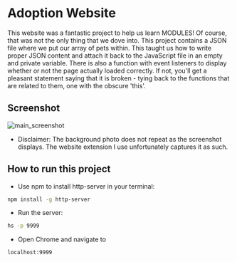 # Adoption Website

This website was a fantastic project to help us learn MODULES! Of course, that was not the only thing that we dove into. This project contains a JSON file where we put our array of pets within. This taught us how to write proper JSON content and attach it back to the JavaScript file in an empty and private variable. There is also a function with event listeners to display whether or not the page actually loaded correctly. If not, you'll get a pleasant statement saying that it is broken - tying back to the functions that are related to them, one with the obscure 'this'. 

## Screenshot

![main_screenshot](./Images/AdoptionWebsite1.png)

* Disclaimer: The background photo does not repeat as the screenshot displays. The website extension I use unfortunately captures it as such.

## How to run this project
* Use npm to install http-server in your terminal:
```sh
npm install -g http-server
```
* Run the server:
```sh
hs -p 9999
```
* Open Chrome and navigate to 
```
localhost:9999
```

